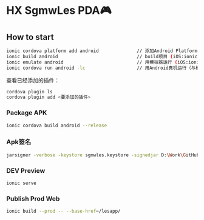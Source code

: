 # HX SgmwLes PDA🎮

## How to start
```Bash
ionic cordova platform add android              // 添加Android Platform （iOS:ionic platform add ios）
ionic build android                             // build项目 (iOS:ionic build ios)  
ionic emulate android                           // 用模拟器运行 (iOS:ionic emulate ios)  
ionic cordova run android -lc                   // 用Android真机运行（与模拟器二选一就好啦~~）
```
查看已经添加的插件：
```Bash
cordova plugin ls
cordova plugin add <要添加的插件>
```
### Package APK
```Bash
ionic cordova build android --release
```
### Apk签名

```Bash
jarsigner -verbose -keystore sgmwles.keystore -signedjar D:\Work\GitHub\SgmwLes\platforms\android\app\build\outputs\apk\release\smgwles.release.apk D:\Work\GitHub\SgmwLes\platforms\android\app\build\outputs\apk\release\app-release-unsigned.apk sgmwles.keystore
```

### DEV Preview
```Bash
ionic serve
```
### Publish Prod Web
```Bash
ionic build --prod -- --base-href=/lesapp/
```
